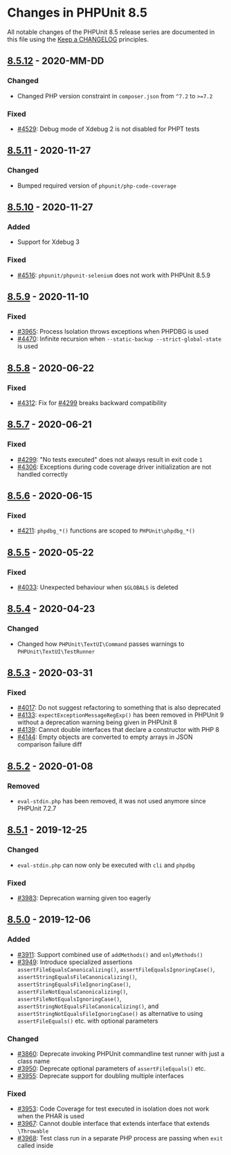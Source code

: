 # Changes in PHPUnit 8.5

All notable changes of the PHPUnit 8.5 release series are documented in this file using the [Keep a CHANGELOG](https://keepachangelog.com/) principles.

## [8.5.12] - 2020-MM-DD

### Changed

* Changed PHP version constraint in `composer.json` from `^7.2` to `>=7.2`

### Fixed

* [#4529](https://github.com/sebastianbergmann/phpunit/issues/4529): Debug mode of Xdebug 2 is not disabled for PHPT tests

## [8.5.11] - 2020-11-27

### Changed

* Bumped required version of `phpunit/php-code-coverage`

## [8.5.10] - 2020-11-27

### Added

* Support for Xdebug 3

### Fixed

* [#4516](https://github.com/sebastianbergmann/phpunit/issues/4516): `phpunit/phpunit-selenium` does not work with PHPUnit 8.5.9

## [8.5.9] - 2020-11-10

### Fixed

* [#3965](https://github.com/sebastianbergmann/phpunit/issues/3965): Process Isolation throws exceptions when PHPDBG is used
* [#4470](https://github.com/sebastianbergmann/phpunit/pull/4470): Infinite recursion when `--static-backup --strict-global-state` is used

## [8.5.8] - 2020-06-22

### Fixed

* [#4312](https://github.com/sebastianbergmann/phpunit/issues/4312): Fix for [#4299](https://github.com/sebastianbergmann/phpunit/issues/4299) breaks backward compatibility

## [8.5.7] - 2020-06-21

### Fixed

* [#4299](https://github.com/sebastianbergmann/phpunit/issues/4299): "No tests executed" does not always result in exit code `1`
* [#4306](https://github.com/sebastianbergmann/phpunit/issues/4306): Exceptions during code coverage driver initialization are not handled correctly

## [8.5.6] - 2020-06-15

### Fixed

* [#4211](https://github.com/sebastianbergmann/phpunit/issues/4211): `phpdbg_*()` functions are scoped to `PHPUnit\phpdbg_*()`

## [8.5.5] - 2020-05-22

### Fixed

* [#4033](https://github.com/sebastianbergmann/phpunit/issues/4033): Unexpected behaviour when `$GLOBALS` is deleted

## [8.5.4] - 2020-04-23

### Changed

* Changed how `PHPUnit\TextUI\Command` passes warnings to `PHPUnit\TextUI\TestRunner`

## [8.5.3] - 2020-03-31

### Fixed

* [#4017](https://github.com/sebastianbergmann/phpunit/issues/4017): Do not suggest refactoring to something that is also deprecated
* [#4133](https://github.com/sebastianbergmann/phpunit/issues/4133): `expectExceptionMessageRegExp()` has been removed in PHPUnit 9 without a deprecation warning being given in PHPUnit 8
* [#4139](https://github.com/sebastianbergmann/phpunit/issues/4139): Cannot double interfaces that declare a constructor with PHP 8
* [#4144](https://github.com/sebastianbergmann/phpunit/issues/4144): Empty objects are converted to empty arrays in JSON comparison failure diff

## [8.5.2] - 2020-01-08

### Removed

* `eval-stdin.php` has been removed, it was not used anymore since PHPUnit 7.2.7

## [8.5.1] - 2019-12-25

### Changed

* `eval-stdin.php` can now only be executed with `cli` and `phpdbg`

### Fixed

* [#3983](https://github.com/sebastianbergmann/phpunit/issues/3983): Deprecation warning given too eagerly

## [8.5.0] - 2019-12-06

### Added

* [#3911](https://github.com/sebastianbergmann/phpunit/issues/3911): Support combined use of `addMethods()` and `onlyMethods()`
* [#3949](https://github.com/sebastianbergmann/phpunit/issues/3949): Introduce specialized assertions `assertFileEqualsCanonicalizing()`, `assertFileEqualsIgnoringCase()`, `assertStringEqualsFileCanonicalizing()`, `assertStringEqualsFileIgnoringCase()`, `assertFileNotEqualsCanonicalizing()`, `assertFileNotEqualsIgnoringCase()`, `assertStringNotEqualsFileCanonicalizing()`, and `assertStringNotEqualsFileIgnoringCase()` as alternative to using `assertFileEquals()` etc. with optional parameters

### Changed

* [#3860](https://github.com/sebastianbergmann/phpunit/pull/3860): Deprecate invoking PHPUnit commandline test runner with just a class name
* [#3950](https://github.com/sebastianbergmann/phpunit/issues/3950): Deprecate optional parameters of `assertFileEquals()` etc.
* [#3955](https://github.com/sebastianbergmann/phpunit/issues/3955): Deprecate support for doubling multiple interfaces

### Fixed

* [#3953](https://github.com/sebastianbergmann/phpunit/issues/3953): Code Coverage for test executed in isolation does not work when the PHAR is used
* [#3967](https://github.com/sebastianbergmann/phpunit/issues/3967): Cannot double interface that extends interface that extends `\Throwable`
* [#3968](https://github.com/sebastianbergmann/phpunit/pull/3968): Test class run in a separate PHP process are passing when `exit` called inside

[8.5.12]: https://github.com/sebastianbergmann/phpunit/compare/8.5.11...8.5
[8.5.11]: https://github.com/sebastianbergmann/phpunit/compare/8.5.10...8.5.11
[8.5.10]: https://github.com/sebastianbergmann/phpunit/compare/8.5.9...8.5.10
[8.5.9]: https://github.com/sebastianbergmann/phpunit/compare/8.5.8...8.5.9
[8.5.8]: https://github.com/sebastianbergmann/phpunit/compare/8.5.7...8.5.8
[8.5.7]: https://github.com/sebastianbergmann/phpunit/compare/8.5.6...8.5.7
[8.5.6]: https://github.com/sebastianbergmann/phpunit/compare/8.5.5...8.5.6
[8.5.5]: https://github.com/sebastianbergmann/phpunit/compare/8.5.4...8.5.5
[8.5.4]: https://github.com/sebastianbergmann/phpunit/compare/8.5.3...8.5.4
[8.5.3]: https://github.com/sebastianbergmann/phpunit/compare/8.5.2...8.5.3
[8.5.2]: https://github.com/sebastianbergmann/phpunit/compare/8.5.1...8.5.2
[8.5.1]: https://github.com/sebastianbergmann/phpunit/compare/8.5.0...8.5.1
[8.5.0]: https://github.com/sebastianbergmann/phpunit/compare/8.4.3...8.5.0
